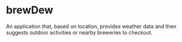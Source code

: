 # brewDew
An application that, based on location, provides weather data and then suggests outdoor activities or nearby breweries to checkout. 
